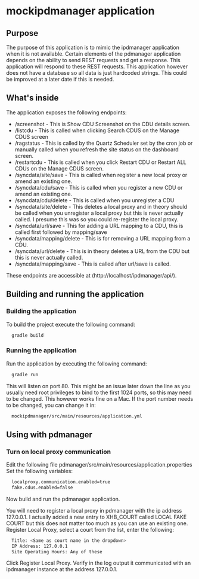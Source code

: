 # mockipdmanager application

## Purpose

The purpose of this application is to mimic the ipdmanager application when it is not available.
Certain elements of the pdmanager application depends on the ability to send REST requests and
get a response.  This application will respond to these REST requests.
This application however does not have a database so all data is just hardcoded strings.  This
could be improved at a later date if this is needed.

## What's inside

The application exposes the following endpoints:
 * /screenshot - This is Show CDU Screenshot on the CDU details screen.
 * /listcdu - This is called when clicking Search CDUS on the Manage CDUS screen
 * /ragstatus - This is called by the Quartz Scheduler set by the cron job or manually called when you refresh the site status on the dashboard screen.
 * /restartcdu - This is called when you click Restart CDU or Restart ALL CDUs on the Manage CDUS screen.
 * /syncdata/site/save - This is called when register a new local proxy or amend an existing one.
 * /syncdata/cdu/save - This is called when you register a new CDU or amend an existing one.
 * /syncdata/cdu/delete - This is called when you unregister a CDU
 * /syncdata/site/delete - This deletes a local proxy and in theory should be called when you unregister a local proxy but this is never actually called.  I presume this was so you could re-register the local proxy.
 * /syncdata/url/save - This for adding a  URL mapping to a CDU, this is called first followed by mapping/save
 * /syncdata/mapping/delete - This is for removing a URL mapping from a CDU.  
 * /syncdata/url/delete - This is in theory deletes a URL from the CDU but this is never actually called.
 * /syncdata/mapping/save - This is called after url/save is called.

These endpoints are accessible at (http://localhost/ipdmanager/api/).

## Building and running the application

### Building the application

To build the project execute the following command:

```bash
  gradle build
```

### Running the application

Run the application by executing the following command:

```bash
  gradle run
```

This will listen on port 80.  This might be an issue later down the line as you usually need root privileges to bind to the first 1024 ports, so this may need to be changed. This however works fine on a Mac.
If the port number needs to be changed, you can change it in:

```bash
  mockipdmanager/src/main/resources/application.yml
```

## Using with pdmanager

### Turn on local proxy communication
Edit the following file pdmanager/src/main/resources/application.properties
Set the following variables:

```bash
  localproxy.communication.enabled=true
  fake.cdus.enabled=false
```

Now build and run the pdmanager application.

You will need to register a local proxy in pdmanager with the ip address 127.0.0.1. I actually added a new entry to XHB_COURT called LOCAL FAKE COURT but this does not matter too much as you can use an existing one.
Register Local Proxy, select a court from the list, enter the following:

```bash
  Title: <Same as court name in the dropdown>
  IP Address: 127.0.0.1
  Site Operating Hours: Any of these
```

Click Register Local Proxy.  Verify in the log output it communicated with an ipdmanager instance at the address 127.0.0.1.
